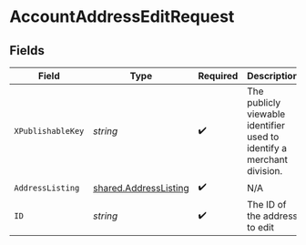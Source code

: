 # AccountAddressEditRequest


## Fields

| Field                                                                  | Type                                                                   | Required                                                               | Description                                                            | Example                                                                |
| ---------------------------------------------------------------------- | ---------------------------------------------------------------------- | ---------------------------------------------------------------------- | ---------------------------------------------------------------------- | ---------------------------------------------------------------------- |
| `XPublishableKey`                                                      | *string*                                                               | :heavy_check_mark:                                                     | The publicly viewable identifier used to identify a merchant division. |                                                                        |
| `AddressListing`                                                       | [shared.AddressListing](../../models/shared/addresslisting.md)         | :heavy_check_mark:                                                     | N/A                                                                    |                                                                        |
| `ID`                                                                   | *string*                                                               | :heavy_check_mark:                                                     | The ID of the address to edit                                          | D4g3h5tBuVYK9                                                          |